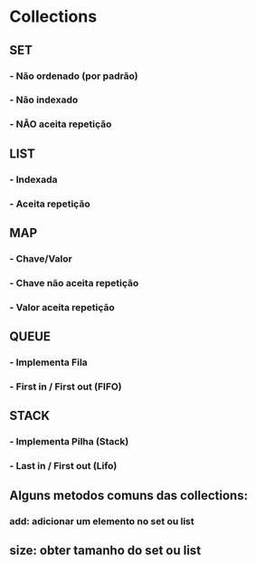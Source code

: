 # Collections 



## SET  													

### 	-  Não ordenado (por padrão) 

### 	-  Não indexado

### 	-  NÃO aceita repetição



## LIST 

### 	-  Indexada

### 	-  Aceita repetição



## MAP

### 	-  Chave/Valor

### 	-  Chave não aceita repetição

### 	-  Valor aceita repetição



## QUEUE

### 	- Implementa Fila

### 	- First in / First out (FIFO)



## STACK 

### - Implementa Pilha (Stack)

### - Last in / First out (Lifo)



## Alguns metodos comuns das collections:

### 	add: adicionar um elemento no set ou list

## 	size: obter tamanho do set ou list 















